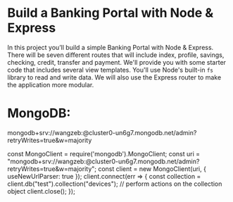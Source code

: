 # Build a Banking Portal with Node & Express

In this project you’ll build a simple Banking Portal with Node & Express. There will be seven different routes that will include index, profile, savings, checking, credit, transfer and payment. We'll provide you with some starter code that includes several view templates. You'll use Node's built-in `fs` library to read and write data. We will also use the Express router to make the application more modular.

# MongoDB:
mongodb+srv://wangzeb:<password>@cluster0-un6g7.mongodb.net/admin?retryWrites=true&w=majority


const MongoClient = require('mongodb').MongoClient;
const uri = "mongodb+srv://wangzeb:<password>@cluster0-un6g7.mongodb.net/admin?retryWrites=true&w=majority";
const client = new MongoClient(uri, { useNewUrlParser: true });
client.connect(err => {
  const collection = client.db("test").collection("devices");
  // perform actions on the collection object
  client.close();
});
